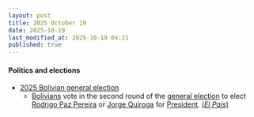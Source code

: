 ```yaml
---
layout: post
title: 2025 October 19
date: 2025-10-19
last_modified_at: 2025-10-19 04:21
published: true
---
```



#### Politics and elections

* [2025 Bolivian general election](https://en.wikipedia.org/wiki/2025_Bolivian_general_election "2025 Bolivian general election")
  * [Bolivians](https://en.wikipedia.org/wiki/Bolivians "Bolivians") vote in the second round of the [general election](https://en.wikipedia.org/wiki/General_election "General election") to elect [Rodrigo Paz Pereira](https://en.wikipedia.org/wiki/Rodrigo_Paz_Pereira "Rodrigo Paz Pereira") or [Jorge Quiroga](https://en.wikipedia.org/wiki/Jorge_Quiroga "Jorge Quiroga") for [President](https://en.wikipedia.org/wiki/President_of_Bolivia "President of Bolivia"). [(*El País*)](https://elpais.com/america/2025-10-19/bolivia-cambia-de-ciclo-en-una-segunda-vuelta-electoral-entre-dos-candidatos-de-derecha.html)
